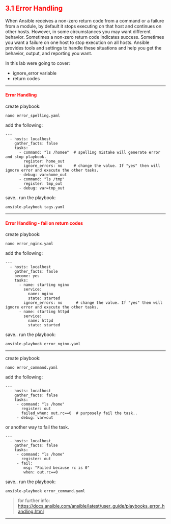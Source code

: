 ## <font color='red'> 3.1 Error Handling </font>
When Ansible receives a non-zero return code from a command or a failure from a module, by default it stops executing on that host and continues on other hosts. However, in some circumstances you may want different behavior. Sometimes a non-zero return code indicates success. Sometimes you want a failure on one host to stop execution on all hosts. Ansible provides tools and settings to handle these situations and help you get the behavior, output, and reporting you want.

In this lab were going to cover:
* ignore_error variable
* return codes

---

#### <font color='red'>Error Handling</font>

create playbook:
```
nano error_spelling.yaml
```
add the following:
```
---
  - hosts: localhost
    gather_facts: false
    tasks:
      - command: "ls /homee"  # spelling mistake will generate error and stop playbook.
        register: home_out
        ignore_errors: no     # change the value. If "yes" then will ignore error and execute the other tasks.
      - debug: var=home_out
      - command: "ls /tmp"
        register: tmp_out
      - debug: var=tmp_out
```
save..
run the playbook:
```
ansible-playbook tags.yaml  
```

---

#### <font color='red'>Error Handling - fail on return codes</font>
create playbook:
```
nano error_nginx.yaml
```
add the following:
```
---
  - hosts: localhost
    gather_facts: fasle
    become: yes
    tasks:
      - name: starting nginx
        service:
          name: nginx
          state: started
        ignore_errors: no      # change the value. If "yes" then will ignore error and execute the other tasks.
      - name: starting httpd
        service:
          name: httpd
          state: started
```
save..
run the playbook:
```
ansible-playbook error_nginx.yaml
```

---

create playbook:
```
nano error_command.yaml
```
add the following:
```
---
  - hosts: localhost
    gather_facts: false
    tasks:
     - command: "ls /home"
       register: out
       failed_when: out.rc==0  # purposely fail the task..
     - debug: var=out
``` 

or another way to fail the task.

```
---
  - hosts: localhost
    gather_facts: false
    tasks:
     - command: "ls /home"
       register: out
     - fail:
        msg: "Failed because rc is 0"
        when: out.rc==0
```       
save..
run the playbook:
```
ansible-playbook error_command.yaml
```

  > for further info: https://docs.ansible.com/ansible/latest/user_guide/playbooks_error_handling.html

---